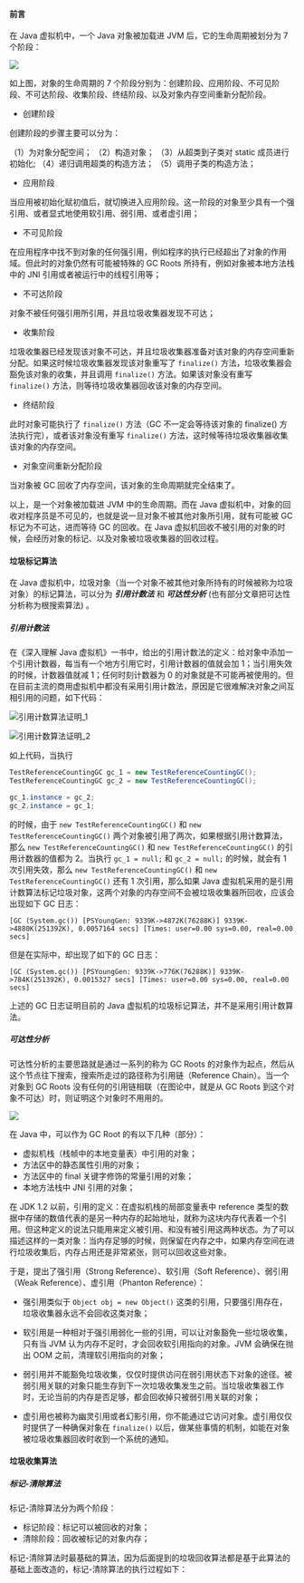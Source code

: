  #### 前言

 在 Java 虚拟机中，一个 Java 对象被加载进 JVM 后，它的生命周期被划分为 7 个阶段：

 ![](http://baihonghua.cn/%E5%AF%B9%E8%B1%A1%E7%9A%84%E7%94%9F%E5%91%BD%E5%91%A8%E6%9C%9F.png)

如上图，对象的生命周期的 7 个阶段分别为：创建阶段、应用阶段、不可见阶段、不可达阶段、收集阶段、终结阶段、以及对象内存空间重新分配阶段。

- 创建阶段

创建阶段的步骤主要可以分为：

（1）为对象分配空间；
（2）构造对象；
（3）从超类到子类对 static 成员进行初始化;
（4）递归调用超类的构造方法；
（5）调用子类的构造方法；

- 应用阶段

当应用被初始化赋初值后，就切换进入应用阶段。这一阶段的对象至少具有一个强引用、或者显式地使用软引用、弱引用、或者虚引用；

- 不可见阶段

在应用程序中找不到对象的任何强引用，例如程序的执行已经超出了对象的作用域。但此时的对象仍然有可能被特殊的 GC Roots 所持有，例如对象被本地方法栈中的 JNI 引用或者被运行中的线程引用等；

- 不可达阶段

对象不被任何强引用所引用，并且垃圾收集器发现不可达；

- 收集阶段

垃圾收集器已经发现该对象不可达，并且垃圾收集器准备对该对象的内存空间重新分配。如果这时候垃圾收集器发现该对象重写了 `finalize()` 方法，垃圾收集器会豁免该对象的收集，并且调用 `finalize()` 方法。如果该对象没有重写 `finalize()` 方法，则等待垃圾收集器回收该对象的内存空间。

- 终结阶段

此时对象可能执行了 `finalize()` 方法（GC 不一定会等待该对象的 finalize() 方法执行完），或者该对象没有重写 `finalize()` 方法，这时候等待垃圾收集器收集该对象的内存空间。

- 对象空间重新分配阶段

当对象被 GC 回收了内存空间，该对象的生命周期就完全结束了。

以上，是一个对象被加载进 JVM 中的生命周期。而在 Java 虚拟机中，对象的回收对程序员是不可见的，也就是说一旦对象不被其他对象所引用，就有可能被 GC 标记为不可达，进而等待 GC 的回收。在 Java 虚拟机回收不被引用的对象的时候，会经历对象的标记、以及对象被垃圾收集器的回收过程。

#### 垃圾标记算法

在 Java 虚拟机中，垃圾对象（当一个对象不被其他对象所持有的时候被称为垃圾对象）的标记算法，可以分为 ***引用计数法*** 和 ***可达性分析*** (也有部分文章把可达性分析称为根搜索算法) 。

##### 引用计数法

在《深入理解 Java 虚拟机》一书中，给出的引用计数法的定义：给对象中添加一个引用计数器，每当有一个地方引用它时，引用计数器的值就会加 1；当引用失效的时候，计数器值就减 1；任何时刻计数器为 0 的对象就是不可能再被使用的。但在目前主流的商用虚拟机中都没有采用引用计数法，原因是它很难解决对象之间互相引用的问题，如下代码：


![引用计数算法证明_1](http://baihonghua.cn/%E5%BC%95%E7%94%A8%E8%AE%A1%E6%95%B0%E6%B3%95%E8%AF%81%E6%98%8E_2.png)

![引用计数算法证明_2](http://baihonghua.cn/%E5%BC%95%E7%94%A8%E8%AE%A1%E6%95%B0%E6%B3%95%E8%AF%81%E6%98%8E_3.png)

如上代码，当执行

```java
TestReferenceCountingGC gc_1 = new TestReferenceCountingGC();
TestReferenceCountingGC gc_2 = new TestReferenceCountingGC();

gc_1.instance = gc_2;
gc_2.instance = gc_1;
```

的时候，由于 `new TestReferenceCountingGC()` 和 `new TestReferenceCountingGC()` 两个对象被引用了两次，如果根据引用计数算法，那么 `new TestReferenceCountingGC()` 和 `new TestReferenceCountingGC()` 的引用计数器的值都为 2。当执行 `gc_1 = null;` 和 `gc_2 = null;` 的时候，就会有 1 次引用失效，那么 `new TestReferenceCountingGC()` 和 `new TestReferenceCountingGC()` 还有 1 次引用，那么如果 Java 虚拟机采用的是引用计数算法标记垃圾对象，这两个对象的内存空间不会被垃圾收集器所回收，应该会出现如下 GC 日志：

```
[GC (System.gc()) [PSYoungGen: 9339K->4872K(76288K)] 9339K->4880K(251392K), 0.0057164 secs] [Times: user=0.00 sys=0.00, real=0.00 secs]
```

但是在实际中，却出现了如下的 GC 日志：

```
[GC (System.gc()) [PSYoungGen: 9339K->776K(76288K)] 9339K->784K(251392K), 0.0015327 secs] [Times: user=0.00 sys=0.00, real=0.00 secs] 
```
上述的 GC 日志证明目前的 Java 虚拟机的垃圾标记算法，并不是采用引用计数算法。

##### 可达性分析

可达性分析的主要思路就是通过一系列的称为 GC Roots 的对象作为起点，然后从这个节点往下搜索，搜索所走过的路径称为引用链（Reference Chain）。当一个对象到 GC Roots 没有任何的引用链相联（在图论中，就是从 GC Roots 到这个对象不可达）时，则证明这个对象时不用用的。

![](http://baihonghua.cn/%E5%8F%AF%E8%BE%BE%E6%80%A7%E5%88%86%E6%9E%90.png)

在 Java 中，可以作为 GC Root 的有以下几种（部分）：

- 虚拟机栈（栈帧中的本地变量表）中引用的对象；
- 方法区中的静态属性引用的对象；
- 方法区中的 final 关键字修饰的常量引用的对象；
- 本地方法栈中 JNI 引用的对象；

在 JDK 1.2 以前，引用的定义：在虚拟机栈的局部变量表中 reference 类型的数据中存储的数值代表的是另一种内存的起始地址，就称为这块内存代表着一个引用。但这种定义的说法只能用来定义被引用、和没有被引用这两种状态。为了可以描述这样的一类对象：当内存足够的时候，则保留在内存之中，如果内存空间在进行垃圾收集后，内存占用还是非常紧张，则可以回收这些对象。

于是，提出了强引用（Strong Reference）、软引用（Soft Reference）、弱引用（Weak Reference）、虚引用（Phanton Reference）：

- 强引用类似于 `Object obj = new Object()` 这类的引用，只要强引用存在，垃圾收集器永远不会回收这类对象；

- 软引用是一种相对于强引用弱化一些的引用，可以让对象豁免一些垃圾收集，只有当 JVM 认为内存不足时，才会回收软引用指向的对象。JVM 会确保在抛出 OOM 之前，清理软引用指向的对象；

- 弱引用并不能豁免垃圾收集，仅仅时提供访问在弱引用状态下对象的途径。被弱引用关联的对象只能生存到下一次垃圾收集发生之前。当垃圾收集器工作时，无论当前的内存是否足够，都会回收掉只被弱引用关联的对象；

- 虚引用也被称为幽灵引用或者幻影引用，你不能通过它访问对象。虚引用仅仅时提供了一种确保对象在 `finalize()` 以后，做某些事情的机制，如能在对象被垃圾收集器回收时收到一个系统的通知。

#### 垃圾收集算法

##### 标记-清除算法

标记-清除算法分为两个阶段：

- 标记阶段：标记可以被回收的对象；
- 清除阶段：回收被标记的对象内存；

标记-清除算法时最基础的算法，因为后面提到的垃圾回收算法都是基于此算法的基础上面改造的，标记-清除算法的执行过程如下：









